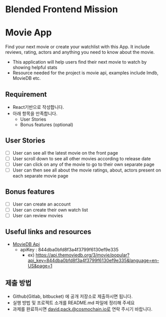 # Blended Frontend Mission

# Movie App

Find your next movie or create your watchlist with this App. It include reviews, rating, actors and anything you need to know about the movie.

- This application will help users find their next movie to watch by showing helpful stats
- Resource needed for the project is movie api, examples include Imdb, MovieDB etc.

## Requirement
- React기반으로 작성합니다.
- 아래 항목을 만족합니다.
   - User Stories
   - Bonus features (optional)

## User Stories

- [ ] User can see all the latest movie on the front page
- [ ] User scroll down to see all other movies according to release date
- [ ] User can click on any of the movie to go to their own separate page
- [ ] User can then see all about the movie ratings, about, actors present on each separate movie page

## Bonus features

- [ ] User can create an account
- [ ] User can create their own watch list
- [ ] User can review movies

## Useful links and resources

- [MovieDB Api](https://developers.themoviedb.org/3)
   - apiKey : 844dba0bfd8f3a4f3799f6130ef9e335
      - ex) https://api.themoviedb.org/3/movie/popular?api_key=844dba0bfd8f3a4f3799f6130ef9e335&language=en-US&page=1

## 제출 방법
- Github(Gitlab, bitbucket) 에 공개 저장소로 제출하시면 됩니다.
- 실행 방법 및 프로젝트 소개를 README.md 파일에 정리해 주세요
- 과제를 완료하시면 david.pack.@cosmochain.io로 연락 주시기 바랍니다.
